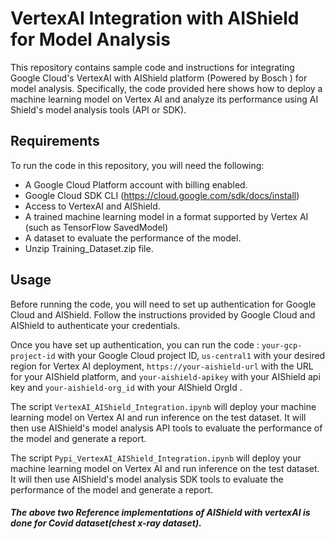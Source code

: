 # VertexAI Integration with AIShield for Model Analysis

This repository contains sample code and instructions for integrating Google Cloud's VertexAI with AIShield platform (Powered by Bosch ) for model analysis. Specifically, the code provided here shows how to deploy a machine learning model on Vertex AI and analyze its performance using AI Shield's model analysis tools (API or SDK).

## Requirements

To run the code in this repository, you will need the following:

-   A Google Cloud Platform account with billing enabled.
-   Google Cloud SDK CLI (https://cloud.google.com/sdk/docs/install)
-   Access to VertexAI and AIShield.
-   A trained machine learning model in a format supported by Vertex AI (such as TensorFlow SavedModel)
-   A dataset to evaluate the performance of the model.
-  Unzip Training_Dataset.zip file.

## Usage

Before running the code, you will need to set up authentication for Google Cloud and AIShield. Follow the instructions provided by Google Cloud and  AIShield to authenticate your credentials.

Once you have set up authentication, you can run the code :
`your-gcp-project-id` with your Google Cloud project ID, `us-central1` with your desired region for Vertex AI deployment, `https://your-aishield-url` with the URL for your AIShield platform, and `your-aishield-apikey` with your AIShield api key and  `your-aishield-org_id` with your AIShield OrgId .

The  script  `VertexAI_AIShield_Integration.ipynb` will deploy your machine learning model on Vertex AI and run inference on the test dataset. It will then use AIShield's model analysis API tools to evaluate the performance of the model and generate a report.

The  script  `Pypi_VertexAI_AIShield_Integration.ipynb` will deploy your machine learning model on Vertex AI and run inference on the test dataset. It will then use AIShield's model analysis SDK tools to evaluate the performance of the model and generate a report.

##### The above two Reference implementations of AIShield with vertexAI is done for Covid dataset(chest x-ray dataset).